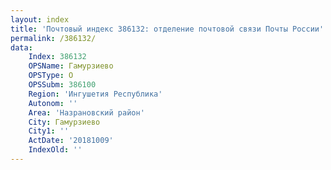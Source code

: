 ```yaml
---
layout: index
title: 'Почтовый индекс 386132: отделение почтовой связи Почты России'
permalink: /386132/
data:
    Index: 386132
    OPSName: Гамурзиево
    OPSType: О
    OPSSubm: 386100
    Region: 'Ингушетия Республика'
    Autonom: ''
    Area: 'Назрановский район'
    City: Гамурзиево
    City1: ''
    ActDate: '20181009'
    IndexOld: ''
---
```

